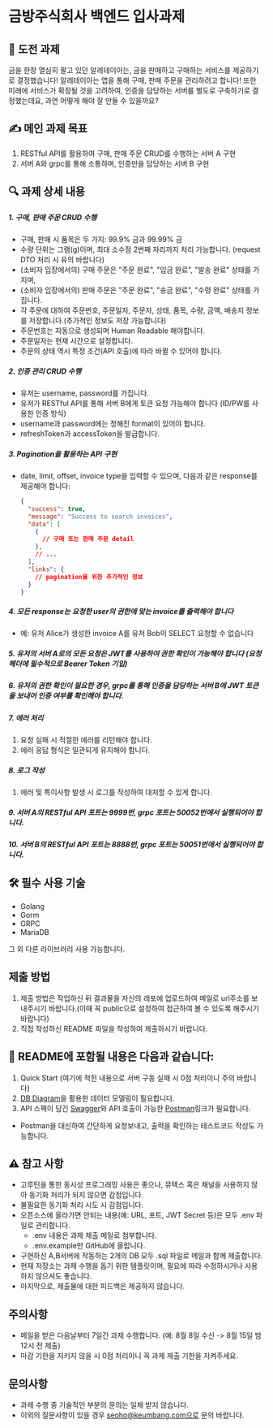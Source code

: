 # 금방주식회사 백엔드 입사과제 

## 🚀 도전 과제
금을 한창 열심히 팔고 있던 알레테이아는, 금을 판매하고 구매하는 서비스를 제공하기로 결정했습니다!
알레테이아는 앱을 통해 구매, 판매 주문을 관리하려고 합니다! 또한 미래에 서비스가 확장될 것을 고려하여,
인증을 담당하는 서버를 별도로 구축하기로 결정했는데요, 
과연 어떻게 해야 잘 만들 수 있을까요?

## ✍️ 메인 과제 목표

1. RESTful API를 활용하여 구매, 판매 주문 CRUD를 수행하는 서버 A 구현
2. 서버 A와 grpc를 통해 소통하며, 인증만을 담당하는 서버 B 구현

## 🔍 과제 상세 내용

##### 1. 구매, 판매 주문 CRUD 수행
- 구매, 판매 시 품목은 두 가지: 99.9% 금과 99.99% 금
- 수량 단위는 그램(g)이며, 최대 소수점 2번째 자리까지 처리 가능합니다. (request DTO 처리 시 유의 바랍니다)
- (소비자 입장에서의) 구매 주문은 "주문 완료", "입금 완료", "발송 완료" 상태를 가지며,
- (소비자 입장에서의) 판매 주문은 "주문 완료", "송금 완료", "수령 완료" 상태를 가집니다.
- 각 주문에 대하여 주문번호, 주문일자, 주문자, 상태, 품목, 수량, 금액, 배송지 정보를 저장합니다.(추가적인 정보도 저장 가능합니다)
- 주문번호는 자동으로 생성되며 Human Readable 해야합니다.
- 주문일자는 현재 시간으로 설정합니다.
- 주문의 상태 역시 특정 조건(API 호출)에 따라 바뀔 수 있어야 합니다.

##### 2. 인증 관리 CRUD 수행
- 유저는 username, password를 가집니다.
- 유저가 RESTful API를 통해 서버 B에게 토큰 요청 가능해야 합니다 (ID/PW를 사용한 인증 방식)
- username과 password에는 정해진 format이 있어야 합니다.
- refreshToken과 accessToken을 발급합니다.

##### 3. Pagination을 활용하는 API 구현
- date, limit, offset, invoice type을 입력할 수 있으며, 다음과 같은 response를 제공해야 합니다:
  ```json
  {
    "success": true,
    "message": "Success to search invoices",
    "data": [
      {
        // 구매 또는 판매 주문 detail
      },
      // ...
    ],
    "links": {
      // pagination을 위한 추가적인 정보
    }
  }
  ```

##### 4. 모든 response는 요청한 user의 권한에 맞는 invoice를 출력해야 합니다
- 예: 유저 Alice가 생성한 invoice A를 유저 Bob이 SELECT 요청할 수 없습니다

##### 5. 유저의 서버 A로의 모든 요청은 JWT를 사용하여 권한 확인이 가능해야 합니다 (요청 헤더에 필수적으로 Bearer Token 기입)

##### 6. 유저의 권한 확인이 필요한 경우, grpc를 통해 인증을 담당하는 서버 B에 JWT 토큰을 보내어 인증 여부를 확인해야 합니다.

##### 7. 에러 처리
  1. 요청 실패 시 적절한 에러를 리턴해야 합니다.
  2. 에러 응답 형식은 일관되게 유지해야 합니다.

##### 8. 로그 작성
  1. 에러 및 특이사항 발생 시 로그를 작성하여 대처할 수 있게 합니다.

##### 9. 서버 A의 RESTful API 포트는 9999번, grpc 포트는 50052번에서 실행되어야 합니다.

##### 10. 서버 B의 RESTful API 포트는 8888번, grpc 포트는 50051번에서 실행되어야 합니다.


## 🛠️ 필수 사용 기술
- Golang
- Gorm
- GRPC
- MariaDB

그 외 다른 라이브러리 사용 가능합니다.

## 제출 방법
1. 제출 방법은 작업하신 뒤 결과물을 자신의 레포에 업로드하여 메일로 url주소를 보내주시기 바랍니다.(이때 꼭 public으로 설정하여 접근하여 볼 수 있도록 해주시기 바랍니다)
2. 직접 작성하신 README 파일을 작성하여 제출하시기 바랍니다.

## 🔖 README에 포함될 내용은 다음과 같습니다:
1. Quick Start (여기에 적힌 내용으로 서버 구동 실패 시 0점 처리이니 주의 바랍니다)
2. [DB Diagram](https://dbdiagram.io)을 활용한 데이터 모델링이 필요합니다.
3. API 스펙이 담긴 [Swagger](https://swagger.io)와 API 호출이 가능한 [Postman](https://www.postman.com)링크가 필요합니다.
- Postman을 대신하여 간단하게 요청보내고, 출력을 확인하는 테스트코드 작성도 가능합니다.

## ⚠️ 참고 사항
- 고루틴을 통한 동시성 프로그래밍 사용은 좋으나, 뮤텍스 혹은 채널을 사용하지 않아 동기화 처리가 되지 않으면 감점입니다.
- 불필요한 동기화 처리 시도 시 감점입니다.
- 오픈소스에 올라가면 안되는 내용(예: URL, 포트, JWT Secret 등)은 모두 .env 파일로 관리합니다.
  - .env 내용은 과제 제출 메일로 첨부합니다.
  - .env.example만 GitHub에 올립니다.
- 구현하신 A,B서버에 작동하는 2개의 DB 모두 .sql 파일로 메일과 함께 제출합니다.
- 현재 저장소는 과제 수행을 돕기 위한 템플릿이며, 필요에 따라 수정하시거나 사용하지 않으셔도 좋습니다.
- 마지막으로, 제출물에 대한 피드백은 제공하지 않습니다.

## 주의사항
- 메일을 받은 다음날부터 7일간 과제 수행합니다. (예: 8월 8일 수신 -> 8월 15일 밤 12시 전 제출)
- 마감 기한을 지키지 않을 시 0점 처리이니 꼭 과제 제출 기한을 지켜주세요.

## 문의사항
- 과제 수행 중 기술적인 부분의 문의는 일체 받지 않습니다.
- 이외의 질문사항이 있을 경우 seoho@keumbang.com으로 문의 바랍니다.


